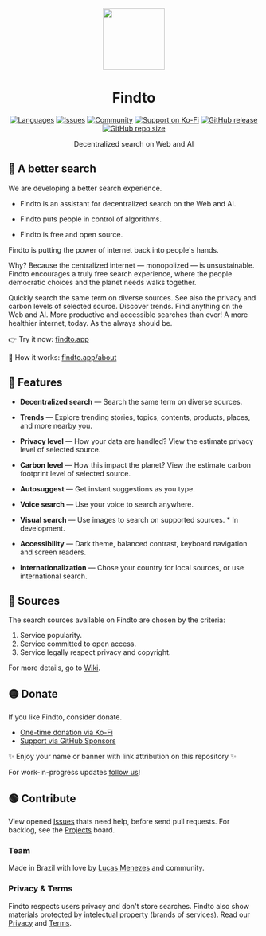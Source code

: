 <div align="center">
<a href="https://findto.app/?utm_source=findto_repo">
<img height="124" src="https://findto.app/findto-icon-color.svg">
</a>
</div>

<h1 align="center">Findto</h1>

<p align="center">
<a href="https://github.com/lucasm/findto/wiki" target="_blank"><img alt="Languages" src="https://img.shields.io/badge/translations-2-ffff8b?logo=json&logoColor=white"></a>
<a href="https://github.com/lucasm/findto/issues" target="_blank"><img alt="Issues" src="https://img.shields.io/github/issues/lucasm/findto?color=ff9393&logo=github&logoColor=white"></a>
<a href="https://discord.gg/gEDm5MU6pq" target="_blank"><img alt="Community" src="https://img.shields.io/discord/866829154032812073?color=d0abff&label=members&logo=discord&logoColor=white"></a>
<a href="https://ko-fi.com/findto" target="_blank"><img alt="Support on Ko-Fi" src="https://img.shields.io/badge/donate-$5-82cdff?logo=kofi&logoColor=white"></a>
<a href="https://github.com/lucasm/findto/releases" target="_blank"><img alt="GitHub release" src="https://img.shields.io/github/v/release/lucasm/findto?label=version&color=71f8ce&logo=github&logoColor=white"></a>
<a href="https://github.com/lucasm/findto" target="_blank"><img alt="GitHub repo size" src="https://img.shields.io/github/repo-size/lucasm/findto?label=size&color=71f8ce&logo=github&logoColor=white"></a>
</p>

<p align="center">
Decentralized search on Web and AI <br>
</p>

## 🔎 A better search

We are developing a better search experience.

- Findto is an assistant for decentralized search on the Web and AI.

- Findto puts people in control of algorithms.

- Findto is free and open source.

Findto is putting the power of internet back into people's hands.

Why?
Because the centralized internet — monopolized — is unsustainable. Findto encourages a truly free search experience, where the people democratic choices and the planet needs walks together.

Quickly search the same term on diverse sources. See also the privacy and carbon levels of selected source. Discover trends. Find anything on the Web and AI. More productive and accessible searches than ever! A more healthier internet, today. As the always should be.

👉 Try it now: [findto.app](https://findto.app)

🤔 How it works: [findto.app/about](https://findto.app/about)

## 🔵 Features

- **Decentralized search** — Search the same term on diverse sources.

- **Trends** — Explore trending stories, topics, contents, products, places, and more nearby you.

- **Privacy level** — How your data are handled? View the estimate privacy level of selected source.

- **Carbon level** — How this impact the planet? View the estimate carbon footprint level of selected source.

- **Autosuggest** — Get instant suggestions as you type.

- **Voice search** — Use your voice to search anywhere.

- **Visual search** — Use images to search on supported sources. \* In development.

- **Accessibility** — Dark theme, balanced contrast, keyboard navigation and screen readers.

- **Internationalization** — Chose your country for local sources, or use international search.

## 🔴 Sources

The search sources available on Findto are chosen by the criteria:

1. Service popularity.
2. Service committed to open access.
3. Service legally respect privacy and copyright.

For more details, go to [Wiki](https://github.com/lucasm/findto/wiki).

## 🟡 Donate

If you like Findto, consider donate.

- [One-time donation via Ko-Fi](https://ko-fi.com/findto)
- [Support via GitHub Sponsors](https://github.com/sponsors/lucasm)

✨ Enjoy your name or banner with link attribution on this repository ✨

For work-in-progress updates [follow us](https://x.com/findto.app)!

## 🟢 Contribute

View opened [Issues](https://github.com/lucasm/findto/issues) thats need help, before send pull requests. For backlog, see the [Projects](https://github.com/lucasm/findto/projects) board.

### Team

Made in Brazil with love by [Lucas Menezes](https://lucasm.dev/?utm_source=findto_app) and community.

### Privacy & Terms

Findto respects users privacy and don't store searches. Findto also show materials protected by intelectual property (brands of services). Read our [Privacy](https://findto.app/privacy) and [Terms](https://findto.app/terms).
